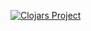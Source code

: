 [![Clojars Project](https://clojars.org/tonsky/figwheel-sidecar-immutant/latest-version.svg)](https://clojars.org/tonsky/figwheel-sidecar-immutant)